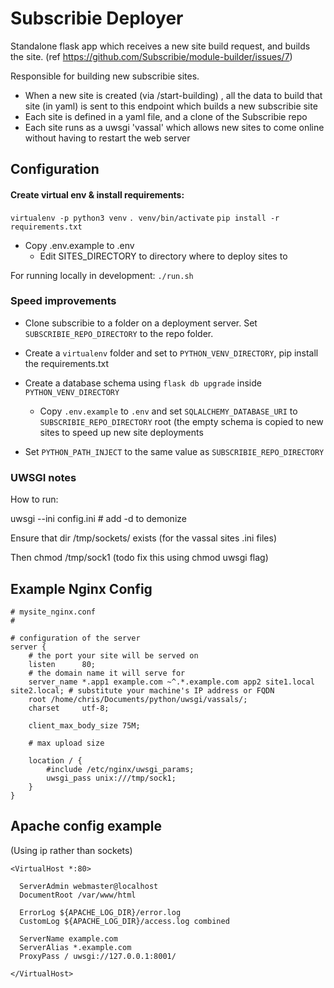 # Subscribie Deployer 

Standalone flask app which receives a new site build request, and builds 
the site. (ref https://github.com/Subscribie/module-builder/issues/7)

Responsible for building new subscribie sites.

- When a new site is created (via /start-building) , all the
  data to build that site (in yaml) is sent to this endpoint which builds 
  a new subscribie site
- Each site is defined in a yaml file, and a clone of the Subscribie repo
- Each site runs as a uwsgi 'vassal' which allows new sites to come online
  without having to restart the web server

## Configuration

#### Create virtual env & install requirements: 

`virtualenv -p python3 venv`
`. venv/bin/activate`
`pip install -r requirements.txt`

- Copy .env.example to .env
  - Edit SITES_DIRECTORY to directory where to deploy sites to

For running locally in development: `./run.sh`

### Speed improvements

- Clone subscribie to a folder on a deployment server. Set `SUBSCRIBIE_REPO_DIRECTORY` to the repo folder.

- Create a `virtualenv` folder and set to `PYTHON_VENV_DIRECTORY`, pip install the requirements.txt
- Create a database schema using `flask db upgrade` inside `PYTHON_VENV_DIRECTORY`
  - Copy `.env.example` to `.env` and set `SQLALCHEMY_DATABASE_URI` to `SUBSCRIBIE_REPO_DIRECTORY` root (the empty schema is copied to new sites to speed up new site deployments
- Set `PYTHON_PATH_INJECT` to the same value as `SUBSCRIBIE_REPO_DIRECTORY`

### UWSGI notes
How to run: 

uwsgi --ini config.ini # add -d to demonize

Ensure that dir /tmp/sockets/ exists (for the vassal sites .ini 
  files)

Then chmod <number> /tmp/sock1 (todo fix this using chmod uwsgi flag)


## Example Nginx Config

```
# mysite_nginx.conf
#

# configuration of the server
server {
    # the port your site will be served on
    listen      80;
    # the domain name it will serve for
    server_name *.app1 example.com ~^.*.example.com app2 site1.local site2.local; # substitute your machine's IP address or FQDN
    root /home/chris/Documents/python/uwsgi/vassals/;
    charset     utf-8;

    client_max_body_size 75M;

    # max upload size

    location / {
        #include /etc/nginx/uwsgi_params;
        uwsgi_pass unix:///tmp/sock1;
    }
}
```
## Apache config example

(Using ip rather than sockets)

```
<VirtualHost *:80>

  ServerAdmin webmaster@localhost
  DocumentRoot /var/www/html

  ErrorLog ${APACHE_LOG_DIR}/error.log
  CustomLog ${APACHE_LOG_DIR}/access.log combined

  ServerName example.com
  ServerAlias *.example.com
  ProxyPass / uwsgi://127.0.0.1:8001/

</VirtualHost>
```
